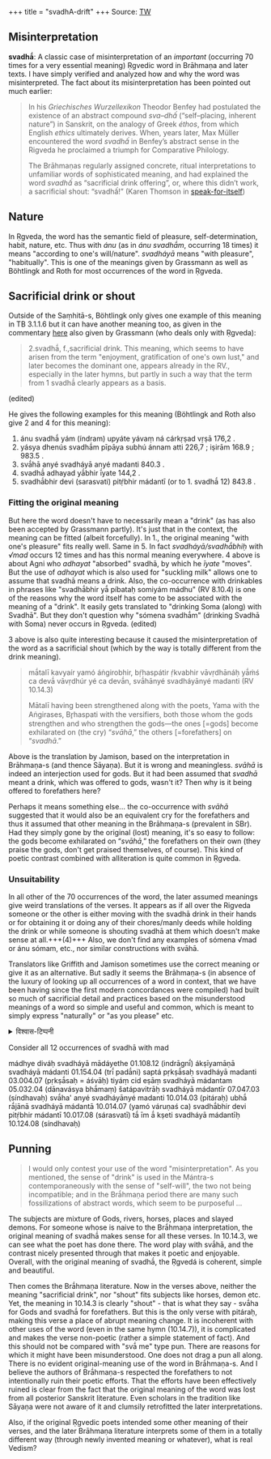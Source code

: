 +++
title = "svadhA-drift"
+++
Source: [TW](https://discord.com/channels/1073779927482109952/1074051708352725002/1088038766003900426)

## Misinterpretation
**svadhā́**: A classic case of misinterpretation of an _important_ (occurring 70 times for a very essential meaning) Ṛgvedic word in Brāhmaṇa and later texts. I have simply verified and analyzed how and why the word was misinterpreted. The fact about its misinterpretation has been pointed out much earlier:

> In his _Griechisches Wurzellexikon_ Theodor Benfey had postulated the existence of an abstract compound _sva–dhấ_ (“self–placing, inherent nature”) in Sanskrit, on the analogy of Greek _éthos_, from which English _ethics_ ultimately derives. When, years later, Max Müller encountered the word _svadhấ_ in Benfey’s abstract sense in the Rigveda he proclaimed a triumph for Comparative Philology. 
> 
> The Brāhmaṇas regularly assigned concrete, ritual interpretations to unfamiliar words of sophisticated meaning, and had explained the word _svadhấ_ as “sacrificial drink offering”, or, where this didn’t work, a sacrificial shout: “svadhấ!” (Karen Thomson in [speak-for-itself](https://rigveda.co.uk/speak-for-itself "https://rigveda.co.uk/speak-for-itself"))

## Nature
In Ṛgveda, the word has the semantic field of pleasure, self-determination, habit, nature, etc. Thus with _ánu_ (as in _ánu svadhā́m_, occurring 18 times) it means "according to one's will/nature". _svadháyā_ means "with pleasure", "habitually". This is one of the meanings given by Grassmann as well as Böhtlingk and Roth for most occurrences of the word in Ṛgveda. 

## Sacrificial drink or shout
Outside of the Saṃhitā-s, Böhtlingk only gives one example of this meaning in TB 3.1.1.6 but it can have another meaning too, as given in the commentary [here](https://archive.org/details/in.ernet.dli.2015.344992/page/7/ "https://archive.org/details/in.ernet.dli.2015.344992/page/7/") also given by Grassmann (who deals only with Ṛgveda):

> 2.svadhā́, f.,sacrificial drink. This meaning, which seems to have arisen from the term "enjoyment, gratification of one's own lust," and later becomes the dominant one, appears already in the RV., especially in the later hymns, but partly in such a way that the term from 1 svadhā́ clearly appears as a basis.

(edited)

He gives the following examples for this meaning (Böhtlingk and Roth also give 2 and 4 for this meaning): 

1. ánu svadhā́ yám (índram) upyáte yávaṃ ná cárkṛṣad vṛṣā 176,2 . 
2. yásya dhenús svadhā́m pīpāya subhú ánnam atti 226,7 ; iṣirām 168.9 ; 983.5 . 
3. svā́hā anyé svadháyā anyé madanti 840.3 . 
4. svadhā́ adhayad yā́bhir ī́yate 144,2 . 
5. svadhā́bhir devi (sarasvati) pitṛ́bhir mádantī (or to 1. svadhā́ 12) 843.8 . 

### Fitting the original meaning
But here the word doesn't have to necessarily mean a "drink" (as has also been accepted by Grassmann partly). It's just that in the context, the meaning can be fitted (albeit forcefully). In 1., the original meaning "with one's pleasure" fits really well. Same in 5. In fact _svadháyā/svadhā́bhiḥ_ with _√mad_ occurs 12 times and has this normal meaning everywhere. 4 above is about Agni who _adhayat_ "absorbed" svadhā, by which he _īyate_ "moves". But the use of _adhayat_ which is also used for "suckling milk" allows one to assume that svadhā means a drink. Also, the co-occurrence with drinkables in phrases like "svadhā́bhir yā́ píbataḥ somiyám mádhu" (RV 8.10.4) is one of the reasons why the word itself has come to be associated with the meaning of a "drink". It easily gets translated to "drinking Soma (along) with Svadhā". But they don't question why "sómena svadhā́m" (drinking Svadhā with Soma) never occurs in Ṛgveda. (edited)

3 above is also quite interesting because it caused the misinterpretation of the word as a sacrificial shout (which by the way is totally different from the drink meaning). 


> mā́talī kavyaír yamó áṅgirobhir, bṛ́haspátir ṛ́kvabhir vāvṛdhānáḥ yā́ṁś ca devā́ vāvṛdhúr yé ca devā́n, svā́hānyé svadháyānyé madanti (RV 10.14.3)
> 
> Mātalī having been strengthened along with the poets, Yama with the Aṅgirases, Br̥haspati with the versifiers, both those whom the gods strengthen and who strengthen the gods—the ones \[=gods\] become exhilarated on (the cry) “_svāhā_,” the others \[=forefathers\] on “_svadhā_.”

Above is the translation by Jamison, based on the interpretation in Brāhmaṇa-s (and thence Sāyaṇa). But it is wrong and meaningless. _svāhā_ is indeed an interjection used for gods. But it had been assumed that _svadhā_ meant a drink, which was offered to gods, wasn't it? Then why is it being offered to forefathers here? 

Perhaps it means something else... the co-occurrence with _svāhā_ suggested that it would also be an equivalent cry for the forefathers and thus it assumed that other meaning in the Brāhmaṇa-s (prevalent in SBr). Had they simply gone by the original (lost) meaning, it's so easy to follow: the gods become exhilarated on “_svāhā_,” the forefathers on their own (they praise the gods, don't get praised themselves, of course). This kind of poetic contrast combined with alliteration is quite common in Ṛgveda.

### Unsuitability
In all other of the 70 occurrences of the word, the later assumed meanings give weird translations of the verses. It appears as if all over the Rigveda someone or the other is either moving with the svadhā drink in their hands or for obtaining it or doing any of their chores/manly deeds while holding the drink or while someone is shouting svadhā at them which doesn't make sense at all.+++(4)+++ Also, we don't find any examples of sómena √mad or ánu sómam, etc., nor similar constructions with svāhā. 

Translators like Griffith and Jamison sometimes use the correct meaning or give it as an alternative. But sadly it seems the Brāhmaṇa-s (in absence of the luxury of looking up all occurrences of a word in context, that we have been having since the first modern concordances were compiled) had built so much of sacrificial detail and practices based on the misunderstood meanings of a word so simple and useful and common, which is meant to simply express "naturally" or "as you please" etc.


<details><summary>विश्वास-टिप्पनी</summary>

> "It appears as if all over the Rigveda someone or the other is either moving with the svadhā drink in their hands or for obtaining it or doing any of their chores/manly deeds while holding the drink or while someone is shouting svadhā at them which doesn't make sense at all"

"It appears as if all over the Rigveda someone or the other is doing any of their chores/manly deeds while someone is shouting svadhā at them." makes sense to me. Like the Mongol Hurray.

> "But sadly it seems the Brāhmaṇa-s had built so much of sacrificial detail and practices based on the misunderstood meanings of a word so simple and useful and common, which is meant to simply express "naturally" or "as you please" etc."

इति +अनुपपन्नम्। यतः, ब्राह्मणसप्रदाय ऋग्रचनावेलायाम् अपि, ततः प्राग् अपि च वर्तमानो हि कर्मसङ्गतोद्गारान् अरक्षद् इति तत्-स्वभावावेक्षणेन सिध्यति।

स्वधाशब्दस्य यौगिको ऽर्थः स्पष्ट एव यस्मै कस्मैचित् - "पुरोहित"वत्। तथा सत्य् अत्र रूढार्था ब्राह्मणोक्ता यौगिकार्थान् आच्छादयन्तीति कथम्?

अपि च "स्व-धा" इत्य् अस्मिन् "धा" इति नानार्थच्छाया बोधयितुं समर्थ इति 
न कवीनां तिरोहितो विषय आसीत्, येन क्वचित् करणं सूचयेत्, क्वचित् क्रियाम् …
</details>

Consider all 12 occurrences of svadhā with mad

mádhye diváḥ svadháyā mādáyethe 01.108.12 (indrāgnī́)
ákṣīyamāṇā svadháyā mádanti 01.154.04 (trī́ padā́ni)
saptá pṛkṣā́saḥ svadháyā madanti 03.004.07 (pṛkṣā́saḥ = áśvāḥ)
tiyáṃ cid eṣāṃ svadháyā mádantam 05.032.04 (dānavásya bhā́maṃ)
šatápavitrāḥ svadháyā mádantīr 07.047.03 (síndhavaḥ)
svā́ha' anyé svadháyānyé madanti 10.014.03 (pitáraḥ)
ubhā́ rā́jānā svadháyā mádantā 10.014.07 (yamó váruṇaś ca)
svadhā́bhir devi pitṛ́bhir mádantī 10.017.08 (sárasvatī)
tā́ īm ā́ kṣeti svadháyā mádantīḥ 10.124.08 (síndhavaḥ)

## Punning
> I would only contest your use of the word "misinterpretation".  As you mentioned, the sense of "drink" is used in the Mántra-s contemporaneously with the sense of "self-will", the two not being incompatible; and in the Brā́hmaṇa period there are many such fossilizations of abstract words, which seem to be purposeful ...

The subjects are mixture of Gods, rivers, horses, places and slayed demons. For someone whose is naive to the Brā́hmaṇa interpretation, the original meaning of svadhā́ makes sense for all these verses. In 10.14.3, we can see what the poet has done there. The word play with svā́hā, and the contrast nicely presented through that makes it poetic and enjoyable. Overall, with the original meaning of svadhā́, the Ṛgvedá is coherent, simple and beautiful.

Then comes the Brā́hmaṇa literature. Now in the verses above, neither the meaning "sacrificial drink", nor "shout" fits subjects like horses, demon etc. Yet, the meaning in 10.14.3 is clearly "shout" - that is what they say - svā́ha for Gods and svadhā́ for forefathers. But this is the only verse with pitáraḥ, making this verse a place of abrupt meaning change. It is incoherent with other uses of the word (even in the same hymn (10.14.7)), it is complicated and makes the verse non-poetic (rather a simple statement of fact). And this should not be compared with "svā́ me" type pun. There are reasons for which it might have been misunderstood. One does not drag a pun all along. There is no evident original-meaning use of the word in Brā́hmaṇa-s. And I believe the authors of Brā́hmaṇa-s respected the forefathers to not intentionally ruin their poetic efforts. That the efforts have been effectively ruined is clear from the fact that the original meaning of the word was lost from all posterior Sanskrit literature. Even scholars in the tradition like Sāyaṇa were not aware of it and clumsily retrofitted the later interpretations.

Also, if the original Ṛgvedic poets intended some other meaning of their verses, and the later Brāhmaṇa literature interprets some of them in a totally different way (through newly invented meaning or whatever), what is real Vedism?

